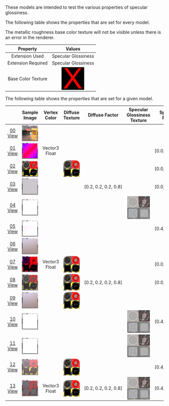 These models are intended to test the various properties of specular glossiness.  

The following table shows the properties that are set for every model.  

The metallic roughness base color texture will not be visible unless there is an error in the renderer.  

| Property | **Values** |
| :---: | :---: |
| Extension Used | Specular Glossiness |
| Extension Required | Specular Glossiness |
| Base Color Texture | [<img src="Figures/Thumbnails/BaseColor_X.png" align="middle">](Textures/BaseColor_X.png) |

 
The following table shows the properties that are set for a given model.  

|   | Sample Image | Vertex Color | Diffuse Texture | Diffuse Factor | Specular Glossiness Texture | Specular Factor | Glossiness Factor |
| :---: | :---: | :---: | :---: | :---: | :---: | :---: | :---: |
| [00](Material_SpecularGlossiness_00.gltf)<br>[View](https://bghgary.github.io/glTF-Assets-Viewer/?type=Positive&folder=12&model=0) | [<img src="Figures/Thumbnails/Material_SpecularGlossiness_00.png" align="middle">](Figures/SampleImages/Material_SpecularGlossiness_00.png) |   |   |   |   |   |   |
| [01](Material_SpecularGlossiness_01.gltf)<br>[View](https://bghgary.github.io/glTF-Assets-Viewer/?type=Positive&folder=12&model=1) | [<img src="Figures/Thumbnails/Material_SpecularGlossiness_01.png" align="middle">](Figures/SampleImages/Material_SpecularGlossiness_01.png) | Vector3 Float |   |   |   | [0.0,&nbsp;0.0,&nbsp;0.0] |   |
| [02](Material_SpecularGlossiness_02.gltf)<br>[View](https://bghgary.github.io/glTF-Assets-Viewer/?type=Positive&folder=12&model=2) | [<img src="Figures/Thumbnails/Material_SpecularGlossiness_02.png" align="middle">](Figures/SampleImages/Material_SpecularGlossiness_02.png) |   | [<img src="Figures/Thumbnails/Diffuse_Plane.png" align="middle">](Textures/Diffuse_Plane.png) |   |   | [0.0,&nbsp;0.0,&nbsp;0.0] |   |
| [03](Material_SpecularGlossiness_03.gltf)<br>[View](https://bghgary.github.io/glTF-Assets-Viewer/?type=Positive&folder=12&model=3) | [<img src="Figures/Thumbnails/Material_SpecularGlossiness_03.png" align="middle">](Figures/SampleImages/Material_SpecularGlossiness_03.png) |   |   | [0.2,&nbsp;0.2,&nbsp;0.2,&nbsp;0.8] |   | [0.0,&nbsp;0.0,&nbsp;0.0] |   |
| [04](Material_SpecularGlossiness_04.gltf)<br>[View](https://bghgary.github.io/glTF-Assets-Viewer/?type=Positive&folder=12&model=4) | [<img src="Figures/Thumbnails/Material_SpecularGlossiness_04.png" align="middle">](Figures/SampleImages/Material_SpecularGlossiness_04.png) |   |   |   | [<img src="Figures/Thumbnails/SpecularGlossiness_Plane.png" align="middle">](Textures/SpecularGlossiness_Plane.png) |   |   |
| [05](Material_SpecularGlossiness_05.gltf)<br>[View](https://bghgary.github.io/glTF-Assets-Viewer/?type=Positive&folder=12&model=5) | [<img src="Figures/Thumbnails/Material_SpecularGlossiness_05.png" align="middle">](Figures/SampleImages/Material_SpecularGlossiness_05.png) |   |   |   |   | [0.4,&nbsp;0.4,&nbsp;0.4] |   |
| [06](Material_SpecularGlossiness_06.gltf)<br>[View](https://bghgary.github.io/glTF-Assets-Viewer/?type=Positive&folder=12&model=6) | [<img src="Figures/Thumbnails/Material_SpecularGlossiness_06.png" align="middle">](Figures/SampleImages/Material_SpecularGlossiness_06.png) |   |   |   |   |   | 0.3 |
| [07](Material_SpecularGlossiness_07.gltf)<br>[View](https://bghgary.github.io/glTF-Assets-Viewer/?type=Positive&folder=12&model=7) | [<img src="Figures/Thumbnails/Material_SpecularGlossiness_07.png" align="middle">](Figures/SampleImages/Material_SpecularGlossiness_07.png) | Vector3 Float | [<img src="Figures/Thumbnails/Diffuse_Plane.png" align="middle">](Textures/Diffuse_Plane.png) |   |   | [0.0,&nbsp;0.0,&nbsp;0.0] |   |
| [08](Material_SpecularGlossiness_08.gltf)<br>[View](https://bghgary.github.io/glTF-Assets-Viewer/?type=Positive&folder=12&model=8) | [<img src="Figures/Thumbnails/Material_SpecularGlossiness_08.png" align="middle">](Figures/SampleImages/Material_SpecularGlossiness_08.png) |   | [<img src="Figures/Thumbnails/Diffuse_Plane.png" align="middle">](Textures/Diffuse_Plane.png) | [0.2,&nbsp;0.2,&nbsp;0.2,&nbsp;0.8] |   | [0.0,&nbsp;0.0,&nbsp;0.0] |   |
| [09](Material_SpecularGlossiness_09.gltf)<br>[View](https://bghgary.github.io/glTF-Assets-Viewer/?type=Positive&folder=12&model=9) | [<img src="Figures/Thumbnails/Material_SpecularGlossiness_09.png" align="middle">](Figures/SampleImages/Material_SpecularGlossiness_09.png) |   | [<img src="Figures/Thumbnails/Diffuse_Plane.png" align="middle">](Textures/Diffuse_Plane.png) |   |   |   | 0.3 |
| [10](Material_SpecularGlossiness_10.gltf)<br>[View](https://bghgary.github.io/glTF-Assets-Viewer/?type=Positive&folder=12&model=10) | [<img src="Figures/Thumbnails/Material_SpecularGlossiness_10.png" align="middle">](Figures/SampleImages/Material_SpecularGlossiness_10.png) |   |   |   | [<img src="Figures/Thumbnails/SpecularGlossiness_Plane.png" align="middle">](Textures/SpecularGlossiness_Plane.png) | [0.4,&nbsp;0.4,&nbsp;0.4] |   |
| [11](Material_SpecularGlossiness_11.gltf)<br>[View](https://bghgary.github.io/glTF-Assets-Viewer/?type=Positive&folder=12&model=11) | [<img src="Figures/Thumbnails/Material_SpecularGlossiness_11.png" align="middle">](Figures/SampleImages/Material_SpecularGlossiness_11.png) |   |   |   | [<img src="Figures/Thumbnails/SpecularGlossiness_Plane.png" align="middle">](Textures/SpecularGlossiness_Plane.png) |   | 0.3 |
| [12](Material_SpecularGlossiness_12.gltf)<br>[View](https://bghgary.github.io/glTF-Assets-Viewer/?type=Positive&folder=12&model=12) | [<img src="Figures/Thumbnails/Material_SpecularGlossiness_12.png" align="middle">](Figures/SampleImages/Material_SpecularGlossiness_12.png) |   | [<img src="Figures/Thumbnails/Diffuse_Plane.png" align="middle">](Textures/Diffuse_Plane.png) |   |   | [0.4,&nbsp;0.4,&nbsp;0.4] | 0.3 |
| [13](Material_SpecularGlossiness_13.gltf)<br>[View](https://bghgary.github.io/glTF-Assets-Viewer/?type=Positive&folder=12&model=13) | [<img src="Figures/Thumbnails/Material_SpecularGlossiness_13.png" align="middle">](Figures/SampleImages/Material_SpecularGlossiness_13.png) | Vector3 Float | [<img src="Figures/Thumbnails/Diffuse_Plane.png" align="middle">](Textures/Diffuse_Plane.png) | [0.2,&nbsp;0.2,&nbsp;0.2,&nbsp;0.8] | [<img src="Figures/Thumbnails/SpecularGlossiness_Plane.png" align="middle">](Textures/SpecularGlossiness_Plane.png) | [0.4,&nbsp;0.4,&nbsp;0.4] | 0.3 |
 
